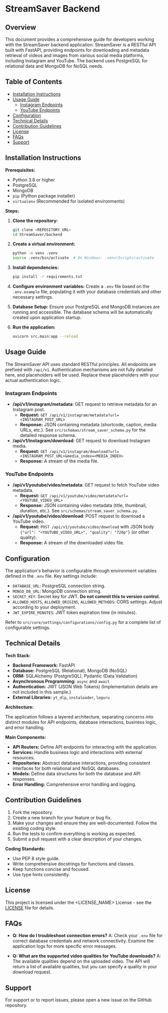 # StreamSaver Backend

## Overview

This document provides a comprehensive guide for developers working with the StreamSaver backend application.  StreamSaver is a RESTful API built with FastAPI, providing endpoints for downloading and metadata retrieval of videos and images from various social media platforms, including Instagram and YouTube.  The backend uses PostgreSQL for relational data and MongoDB for NoSQL needs.


[//]: # (This is a comment, not part of the generated README)


## Table of Contents

* [Installation Instructions](#installation-instructions)
* [Usage Guide](#usage-guide)
    * [Instagram Endpoints](#instagram-endpoints)
    * [YouTube Endpoints](#youtube-endpoints)
* [Configuration](#configuration)
* [Technical Details](#technical-details)
* [Contribution Guidelines](#contribution-guidelines)
* [License](#license)
* [FAQs](#faqs)
* [Support](#support)


[//]: # (This is a comment, not part of the generated README)


## Installation Instructions

**Prerequisites:**

* Python 3.8 or higher
* PostgreSQL
* MongoDB
* `pip` (Python package installer)
* `virtualenv` (Recommended for isolated environments)

**Steps:**

1. **Clone the repository:**
   ```bash
   git clone <REPOSITORY_URL>
   cd StreamSaver/backend
   ```

2. **Create a virtual environment:**
   ```bash
   python -m venv .venv
   source .venv/bin/activate  # On Windows: .venv\Scripts\activate
   ```

3. **Install dependencies:**
   ```bash
   pip install -r requirements.txt
   ```

4. **Configure environment variables:** Create a `.env` file based on the `.env.example` file, populating it with your database credentials and other necessary settings.

5. **Database Setup:** Ensure your PostgreSQL and MongoDB instances are running and accessible.  The database schema will be automatically created upon application startup.

6. **Run the application:**
   ```bash
   uvicorn src.main:app --reload
   ```

[//]: # (This is a comment, not part of the generated README)


## Usage Guide

The StreamSaver API uses standard RESTful principles.  All endpoints are prefixed with `/api/v1`.  Authentication mechanisms are not fully detailed here, and placeholders will be used. Replace these placeholders with your actual authentication logic.

### Instagram Endpoints

* **/api/v1/instagram/metadata**:  GET request to retrieve metadata for an Instagram post.
    * **Request:**  `GET /api/v1/instagram/metadata?url=<INSTAGRAM_POST_URL>`
    * **Response:**  JSON containing metadata (shortcode, caption, media URLs, etc.).  See `src/schemas/stream_saver_schema.py` for the detailed response schema.
* **/api/v1/instagram/download**: GET request to download Instagram media.
    * **Request:** `GET /api/v1/instagram/download?url=<INSTAGRAM_POST_URL>&media_index=<MEDIA_INDEX>`
    * **Response:** A stream of the media file.


### YouTube Endpoints

* **/api/v1/youtube/video/metadata**: GET request to fetch YouTube video metadata.
    * **Request:** `GET /api/v1/youtube/video/metadata?url=<YOUTUBE_VIDEO_URL>`
    * **Response:** JSON containing video metadata (title, thumbnail, duration, etc.). See `src/schemas/stream_saver_schema.py`.
* **/api/v1/youtube/video/download**: POST request to download a YouTube video.
    * **Request:** `POST /api/v1/youtube/video/download` with JSON body `{"url": "<YOUTUBE_VIDEO_URL>", "quality": "720p"}` (or other quality).
    * **Response:** A stream of the downloaded video file.


[//]: # (This is a comment, not part of the generated README)


## Configuration

The application's behavior is configurable through environment variables defined in the `.env` file.  Key settings include:

* `DATABASE_URL`: PostgreSQL connection string.
* `MONGO_DB_URL`: MongoDB connection string.
* `SECRET_KEY`:  Secret key for JWT.  **Do not commit this to version control.**
* `ALLOWED_HOSTS`, `ALLOWED_ORIGINS`, `ALLOWED_METHODS`: CORS settings.  Adjust according to your deployment.
* `JWT_EXPIRE_MINUTES`: JWT token expiration time (in minutes).


Refer to `src/core/settings/configurations/config.py` for a complete list of configurable settings.

[//]: # (This is a comment, not part of the generated README)


## Technical Details

**Tech Stack:**

* **Backend Framework:** FastAPI
* **Database:** PostgreSQL (Relational), MongoDB (NoSQL)
* **ORM:** SQLAlchemy (PostgreSQL), Pydantic (Data Validation)
* **Asynchronous Programming:** `async` and `await`
* **Authentication:** JWT (JSON Web Tokens)  (Implementation details are not included in this sample.)
* **External Libraries:** `yt_dlp`, `instaloader`, `loguru`

**Architecture:**

The application follows a layered architecture, separating concerns into distinct modules for API endpoints, database interactions, business logic, and error handling.

**Main Components:**

* **API Routers:** Define API endpoints for interacting with the application.
* **Services:** Handle business logic and interactions with external resources.
* **Repositories:** Abstract database interactions, providing consistent interfaces for both relational and NoSQL databases.
* **Models:** Define data structures for both the database and API responses.
* **Error Handling:** Comprehensive error handling and logging.


[//]: # (This is a comment, not part of the generated README)


## Contribution Guidelines

1. Fork the repository.
2. Create a new branch for your feature or bug fix.
3. Make your changes and ensure they are well-documented. Follow the existing coding style.
4. Run the tests to confirm everything is working as expected.
5. Submit a pull request with a clear description of your changes.

**Coding Standards:**

* Use PEP 8 style guide.
* Write comprehensive docstrings for functions and classes.
* Keep functions concise and focused.
* Use type hints consistently.


[//]: # (This is a comment, not part of the generated README)


## License

This project is licensed under the <LICENSE_NAME> License - see the [LICENSE](LICENSE) file for details.

[//]: # (This is a comment, not part of the generated README)


## FAQs

* **Q: How do I troubleshoot connection errors?**  A:  Check your `.env` file for correct database credentials and network connectivity. Examine the application logs for more specific error messages.

* **Q: What are the supported video qualities for YouTube downloads?** A: The available qualities depend on the uploaded video. The API will return a list of available qualities, but you can specify a quality in your download request.


[//]: # (This is a comment, not part of the generated README)


## Support

For support or to report issues, please open a new issue on the GitHub repository.

